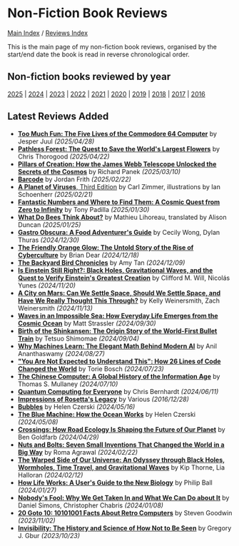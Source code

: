 # Non-Fiction Book Reviews

[Main Index](../../README.md) / [Reviews Index](../README.md)

This is the main page of my non-fiction book reviews, organised by the start/end date the book is read in reverse chronological order.

## Non-fiction books reviewed by year

[2025](2025/README.md) | [2024](2024/README.md) | [2023](2023/README.md) | [2022](2022/README.md) | [2021](2021/README.md) | [2020](2020/README.md) | [2019](2019/README.md) | [2018](2018/README.md) | [2017](2017/README.md) | [2016](2016/README.md)

## Latest Reviews Added

- [**Too Much Fun: The Five Lives of the Commodore 64 Computer**](2025/20250428-TooMuchFun.md) by Jesper Juul *(2025/04/28)*
- [**Pathless Forest: The Quest to Save the World's Largest Flowers**](2025/20250422-PathlessForest.md) by Chris Thorogood *(2025/04/22)*
- [**Pillars of Creation: How the James Webb Telescope Unlocked the Secrets of the Cosmos**](2025/20250310-PillarsOfCreation.md) by Richard Panek *(2025/03/10)*
- [**Barcode**](2025/20250222-Barcode.md) by Jordan Frith *(2025/02/22)*
- [**A Planet of Viruses**, Third Edition](2025/20250221-PlanetViruses.md) by Carl Zimmer, illustrations by Ian Schoenherr *(2025/02/21)*
- [**Fantastic Numbers and Where to Find Them: A Cosmic Quest from Zero to Infinity**](2025/20250130-FantasticNumbers.md) by Tony Padilla *(2025/01/30)*
- [**What Do Bees Think About?**](2025/20250125-WhatBeesThinkAbout.md) by Mathieu Lihoreau, translated by Alison Duncan *(2025/01/25)*
- [**Gastro Obscura: A Food Adventurer's Guide**](2024/20241230-GastroObscura.md) by Cecily Wong, Dylan Thuras *(2024/12/30)*
- [**The Friendly Orange Glow: The Untold Story of the Rise of Cyberculture**](2024/20241218-FriendlyOrangeGlow.md) by Brian Dear *(2024/12/18)*
- [**The Backyard Bird Chronicles**](2024/20241209-BackyardBirdChronicles.md) by Amy Tan *(2024/12/09)*
- [**Is Einstein Still Right?: Black Holes, Gravitational Waves, and the Quest to Verify Einstein's Greatest Creation**](2024/20241120-EinsteinStillRight.md) by Clifford M. Will, Nicolás Yunes *(2024/11/20)*
- [**A City on Mars: Can We Settle Space, Should We Settle Space, and Have We Really Thought This Through?**](2024/20241113-CityOnMars.md) by Kelly Weinersmith, Zach Weinersmith *(2024/11/13)*
- [**Waves in an Impossible Sea: How Everyday Life Emerges from the Cosmic Ocean**](2024/20240930-WavesImpossibleSea.md) by Matt Strassler *(2024/09/30)*
- [**Birth of the Shinkansen: The Origin Story of the World-First Bullet Train**](2024/20240904-BirthShinkansen.md) by Tetsuo Shimomae *(2024/09/04)*
- [**Why Machines Learn: The Elegant Math Behind Modern AI**](2024/20240827-WhyMachinesLearn.md) by Anil Ananthaswamy *(2024/08/27)*
- [**"You Are Not Expected to Understand This": How 26 Lines of Code Changed the World**](2024/20240723-NotExpectedUnderstandThis.md) by Torie Bosch *(2024/07/23)*
- [**The Chinese Computer: A Global History of the Information Age**](2024/20240710-ChineseComputer.md) by Thomas S. Mullaney *(2024/07/10)*
- [**Quantum Computing for Everyone**](2024/20240611-QuantumComputingEveryone.md) by Chris Bernhardt *(2024/06/11)*
- [**Impressions of Rosetta's Legacy**](2016/20161228-ImpressionsRosetta.md) by Various *(2016/12/28)*
- [**Bubbles**](2024/20240516-Bubbles.md) by Helen Czerski *(2024/05/16)*
- [**The Blue Machine: How the Ocean Works**](2024/20240508-BlueMachine.md) by Helen Czerski *(2024/05/08)*
- [**Crossings: How Road Ecology Is Shaping the Future of Our Planet**](2024/20240429-Crossings.md) by Ben Goldfarb *(2024/04/29)*
- [**Nuts and Bolts: Seven Small Inventions That Changed the World in a Big Way**](2024/20240222-NutsBolts.md) by Roma Agrawal *(2024/02/22)*
- [**The Warped Side of Our Universe: An Odyssey through Black Holes, Wormholes, Time Travel, and Gravitational Waves**](2024/20240212-WarpedSideOurUniverse.md) by Kip Thorne, Lia Halloran *(2024/02/12)*
- [**How Life Works: A User's Guide to the New Biology**](2024/20240127-HowLifeWorks.md) by Philip Ball *(2024/01/27)*
- [**Nobody's Fool: Why We Get Taken In and What We Can Do about It**](2024/20240108-NobodysFool.md) by Daniel Simons, Christopher Chabris *(2024/01/08)*
- [**20 Goto 10: 10101001 Facts About Retro Computers**](2023/20231102-20Goto10.md) by Steven Goodwin *(2023/11/02)*
- [**Invisibility: The History and Science of How Not to Be Seen**](2023/20231023-Invisibility.md) by Gregory J. Gbur *(2023/10/23)*
